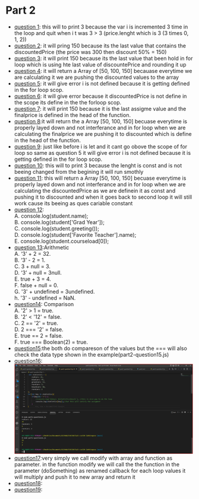 # Part 2

- [question 1](/expose/part2-question1.js): this will to print 3 because the var i is incremented 3 time in the loop and quit when i t was 3 > 3 (price.lenght which is 3 (3 times 0, 1, 2))
- [question 2](/expose/part2-question2.js): it will pring 150 because its the last value that contains the discountedPrice (the price was 300 then discount 50% = 150)
- [question 3](/expose/part2-question3.js): it will print 150 because its the last value that been hold in for loop which is using hte last value of discountePrice and rounding it up
- [question 4](/expose/part2-question4.js): it will return a Array of [50, 100, 150] becauase everytime we are calculating it we are pushing the discounted values to the array
- [question 5](/expose/part2-question5.js): it will give error i is not defined because it is getting defined in the for loop scop.
- [question 6](/expose/part2-question6.js): it will give error because it discountedPrice is not define in the scope its define in the the forloop scop.
- [question 7](/expose/part2-question7.js): it will print 150 because it is the last assigme value and the finalprice is defined in the head of the function.
- [question 8](/expose/part2-question8.js):it will return the a Array [50, 100, 150] becuase everytime is properly layed down and not interferance and in for loop when we are calculating the finalprice we are pushing it to discounted which is define in the head of the function.
- [question 9](/expose/part2-question9.js): just like before i is let and it cant go obove the scope of for loop so same as question 5 it will give error i is not defined because it is getting defined in the for loop scop.
- [question 10](/expose/part2-question10.js): this will to print 3 because the lenght is const and is not beeing changed from the begining it will run smothly 
- [question 11](/expose/part2-question11.js): this will return a Array [50, 100, 150] becuase everytime is properly layed down and not interferance and in for loop when we are calculating the discountedPrice as we are definein it as const and pushing it to discounted and when it goes back to second loop it will still work cause its beeing as ques cariable constant
- [question 12](/expose/part2-question12.js): <br>
        A. console.log(student.name);<br>
        B. console.log(student['Grad Year']);<br>
        C. console.log(student.greeting());<br>
        D. console.log(student['Favorite Teacher'].name);<br>
        E. console.log(student.courseload[0]);<br>
- [question 13](/expose/part2-question13.js):Arithmetic <br>
        A. ‘3’ + 2 = 32.<br>
        B. ‘3’ - 2 = 1.<br>
        C. 3 + null = 3.<br>
        D. ‘3’ + null = 3null.<br>
        E. true + 3 = 4.<br>
        F. false + null = 0.<br>
        G. '3' + undefined = 3undefined.<br>
        h. '3' - undefined = NaN.<br>
- [question14](part2-question14.js): Comparison <br> 
        A. '2' > 1 = true.<br>
        B. '2' < '12' = false.<br>
        C. 2 == '2' = true.<br>
        D. 2 === '2' = false.<br>
        E. true == 2 = false.<br>
        F. true === Boolean(2) = true.<br>
- [question15](part2-question15.js):the both do compareson of the values but the === will also check the data type shown in the example(part2-question15.js)<br>
- [question16](part2-question16.js): ![!img](sc-q16.jpg)<br>
- [question17](part2-question17.js):very simply we call modify with array and function as parameter. in the function modify we will call the the function in the parameter (doSomething) as renamed callback for each loop values it will multiply and push it to new array and return it<br>
- [question18](part2-question18.js): <br>
- [question19](part2-question19.js): 
